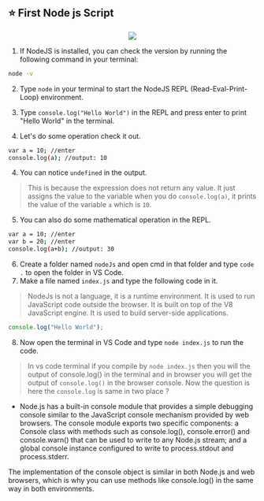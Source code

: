 ## ⭐ First Node js Script


<p align="center">
                <img style={{ position: "relative" ,opacity: 1 ,borderRadius: "10px" ,overflow: "hidden" , marginTop:"20px" , marginBottom: "20px"}}
                src="https://media.giphy.com/media/RTAyw3f7rdJjoGJJkg/giphy.gif"
               />
   </p>

1. If NodeJS is installed, you can check the version by running the following command in your terminal:
```bash
node -v
```
2. Type `node` in your terminal to start the NodeJS REPL (Read-Eval-Print-Loop) environment.

3. Type `console.log("Hello World")` in the REPL and press enter to print "Hello World" in the terminal.
4. Let's do some operation check it out.
```bash
var a = 10; //enter
console.log(a); //output: 10
```
4. You can notice `undefined` in the output.
> This is because the expression does not return any value. It just assigns the value to the variable when you do `console.log(a)`, it prints the value of the variable `a` which is `10`.

5. You can also do some mathematical operation in the REPL.
```bash
var a = 10; //enter
var b = 20; //enter
console.log(a+b); //output: 30
```
6. Create a folder named `nodeJs` and open cmd in that folder and type `code .` to open the folder in VS Code.
7. Make a file named `index.js` and type the following code in it.
> NodeJs is not a language, it is a runtime environment. It is used to run JavaScript code outside the browser. It is built on top of the V8 JavaScript engine. It is used to build server-side applications.
```js
console.log("Hello World");
```
8. Now open the terminal in VS Code and type `node index.js` to run the code.



> In vs code terminal if you compile by `node index.js` then you will the output of console.log() in the terminal and in browser you will get the output of `console.log()` in the browser console. Now the question is here the `console.log` is same in two place ?

- Node.js has a built-in console module that provides a simple debugging console similar to the JavaScript console mechanism provided by web browsers. The console module exports two specific components: a Console class with methods such as console.log(), console.error() and console.warn() that can be used to write to any Node.js stream; and a global console instance configured to write to process.stdout and process.stderr.

The implementation of the console object is similar in both Node.js and web browsers, which is why you can use methods like console.log() in the same way in both environments.

